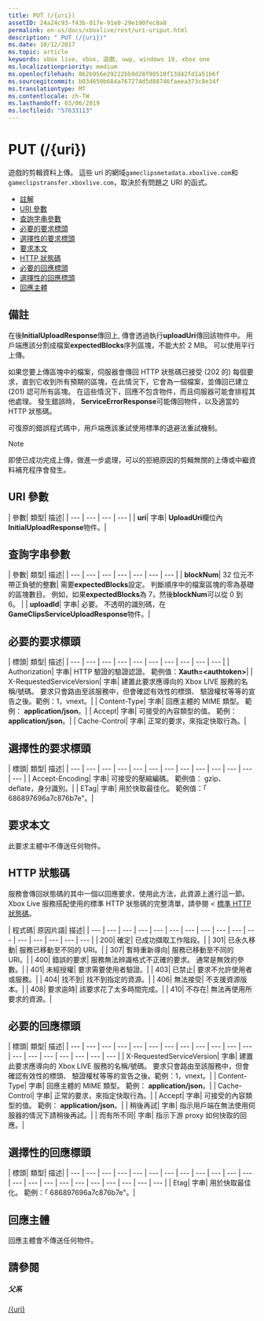 ```yaml
---
title: PUT (/{uri})
assetID: 24a24c93-f43b-017e-91e0-29e190fec8a8
permalink: en-us/docs/xboxlive/rest/uri-uriput.html
description: " PUT (/{uri})"
ms.date: 10/12/2017
ms.topic: article
keywords: xbox live, xbox, 遊戲, uwp, windows 10, xbox one
ms.localizationpriority: medium
ms.openlocfilehash: 862b956e29222bb9d28f98510f13d42fd1a51b6f
ms.sourcegitcommit: b034650b684a767274d5d88746faeea373c8e34f
ms.translationtype: MT
ms.contentlocale: zh-TW
ms.lasthandoff: 03/06/2019
ms.locfileid: "57633113"
---
```

# <a name="put-uri"></a>PUT (/{uri})
遊戲的剪輯資料上傳。
這些 uri 的網域`gameclipsmetadata.xboxlive.com`和`gameclipstransfer.xboxlive.com`，取決於有問題之 URI 的函式。

  * [註解](#ID4EX)
  * [URI 參數](#ID4EQB)
  * [查詢字串參數](#ID4ERC)
  * [必要的要求標頭](#ID4EBE)
  * [選擇性的要求標頭](#ID4ENG)
  * [要求本文](#ID4EWH)
  * [HTTP 狀態碼](#ID4ECAAC)
  * [必要的回應標頭](#ID4EYEAC)
  * [選擇性的回應標頭](#ID4ELHAC)
  * [回應主體](#ID4ELIAC)

<a id="ID4EX"></a>


## <a name="remarks"></a>備註

在後**InitialUploadResponse**傳回上, 傳會透過執行**uploadUri**傳回該物件中。 用戶端應該分割成檔案**expectedBlocks**序列區塊，不能大於 2 MB。 可以使用平行上傳。

如果您要上傳區塊中的檔案，伺服器會傳回 HTTP 狀態碼已接受 (202 的) 每個要求，直到它收到所有預期的區塊，在此情況下，它會為一個檔案，並傳回已建立 (201) 認可所有區塊。 在這些情況下，回應不包含物件，而且伺服器可能會排程其他處理。 發生錯誤時， **ServiceErrorResponse**可能傳回物件，以及適當的 HTTP 狀態碼。

可復原的錯誤程式碼中，用戶端應該重試使用標準的退避法重試機制。

> [!NOTE] 
> 即使已成功完成上傳，做進一步處理，可以的拒絕原因的剪輯無關的上傳或中繼資料補充程序會發生。


<a id="ID4EQB"></a>


## <a name="uri-parameters"></a>URI 參數

| 參數| 類型| 描述|
| --- | --- | --- | --- |
| <b>uri</b>| 字串| <b>UploadUri</b>欄位內<b>InitialUploadResponse</b>物件。|

<a id="ID4ERC"></a>


## <a name="query-string-parameters"></a>查詢字串參數

| 參數| 類型| 描述|
| --- | --- | --- | --- | --- | --- | --- |
| <b>blockNum</b>| 32 位元不帶正負號的整數| 需要<b>expectedBlocks</b>設定。 判斷順序中的檔案區塊的零為基礎的區塊數目。 例如，如果<b>expectedBlocks</b>為 7，然後<b>blockNum</b>可以從 0 到 6。 |
| <b>uploadId</b>| 字串| 必要。 不透明的識別碼，在<b>GameClipsServiceUploadResponse</b>物件。|

<a id="ID4EBE"></a>


## <a name="required-request-headers"></a>必要的要求標頭

| 標頭| 類型| 描述|
| --- | --- | --- | --- | --- | --- | --- | --- | --- | --- |
| Authorization| 字串| HTTP 驗證的驗證認證。 範例值：<b>Xauth=&lt;authtoken></b>|
| X-RequestedServiceVersion| 字串| 建置此要求應導向的 Xbox LIVE 服務的名稱/號碼。 要求只會路由至該服務中，但會確認有效性的標頭、 驗證權杖等等的宣告之後。範例：1，vnext。|
| Content-Type| 字串| 回應主體的 MIME 類型。 範例： <b>application/json</b>。|
| Accept| 字串| 可接受的內容類型的值。 範例： <b>application/json</b>。|
| Cache-Control| 字串| 正常的要求，來指定快取行為。|

<a id="ID4ENG"></a>


## <a name="optional-request-headers"></a>選擇性的要求標頭

| 標頭| 類型| 描述|
| --- | --- | --- | --- | --- | --- | --- | --- | --- | --- | --- | --- | --- |
| Accept-Encoding| 字串| 可接受的壓縮編碼。 範例值： gzip、 deflate，身分識別。|
| ETag| 字串| 用於快取最佳化。 範例值：「 686897696a7c876b7e"。|

<a id="ID4EWH"></a>


## <a name="request-body"></a>要求本文

此要求主體中不傳送任何物件。

<a id="ID4ECAAC"></a>


## <a name="http-status-codes"></a>HTTP 狀態碼

服務會傳回狀態碼的其中一個以回應要求，使用此方法，此資源上進行這一節。 Xbox Live 服務搭配使用的標準 HTTP 狀態碼的完整清單，請參閱 <<c0> [ 標準 HTTP 狀態碼](../../additional/httpstatuscodes.md)。

| 程式碼| 原因片語| 描述|
| --- | --- | --- | --- | --- | --- | --- | --- | --- | --- | --- | --- | --- | --- | --- | --- |
| 200| 確定| 已成功擷取工作階段。|
| 301| 已永久移動| 服務已移動至不同的 URI。|
| 307| 暫時重新導向| 服務已移動至不同的 URI。|
| 400| 錯誤的要求| 服務無法辨識格式不正確的要求。 通常是無效的參數。|
| 401| 未經授權| 要求需要使用者驗證。|
| 403| 已禁止| 要求不允許使用者或服務。|
| 404| 找不到| 找不到指定的資源。|
| 406| 無法接受| 不支援資源版本。|
| 408| 要求逾時| 該要求花了太多時間完成。|
| 410| 不存在| 無法再使用所要求的資源。|

<a id="ID4EYEAC"></a>


## <a name="required-response-headers"></a>必要的回應標頭

| 標頭| 類型| 描述|
| --- | --- | --- | --- | --- | --- | --- | --- | --- | --- | --- | --- | --- | --- | --- | --- | --- | --- | --- |
| X-RequestedServiceVersion| 字串| 建置此要求應導向的 Xbox LIVE 服務的名稱/號碼。 要求只會路由至該服務中，但會確認有效性的標頭、 驗證權杖等等的宣告之後。範例：1，vnext。|
| Content-Type| 字串| 回應主體的 MIME 類型。 範例： <b>application/json</b>。|
| Cache-Control| 字串| 正常的要求，來指定快取行為。|
| Accept| 字串| 可接受的內容類型的值。 範例： <b>application/json</b>。|
| 稍後再試| 字串| 指示用戶端在無法使用伺服器的情況下請稍後再試。|
| 而有所不同| 字串| 指示下游 proxy 如何快取的回應。|

<a id="ID4ELHAC"></a>


## <a name="optional-response-headers"></a>選擇性的回應標頭

| 標頭| 類型| 描述|
| --- | --- | --- | --- | --- | --- | --- | --- | --- | --- | --- | --- | --- | --- | --- | --- | --- | --- | --- | --- | --- | --- |
| Etag| 字串| 用於快取最佳化。 範例：「 686897696a7c876b7e"。|

<a id="ID4ELIAC"></a>


## <a name="response-body"></a>回應主體

回應主體會不傳送任何物件。

<a id="ID4EWIAC"></a>


## <a name="see-also"></a>請參閱

<a id="ID4EYIAC"></a>


##### <a name="parent"></a>父系

[/{uri}](uri-uri.md)
